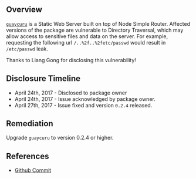 ## Overview
[`guaycuru`](https://www.npmjs.com/package/guaycuru) is a Static Web Server built on top of Node Simple Router.
Affected versions of the package are vulnerable to Directory Traversal, which may allow access to sensitive files and data on the server. For example, requesting the following url `/..%2f..%2fetc/passwd` would result in `/etc/passwd` leak.

Thanks to Liang Gong for disclosing this vulnerability!

## Disclosure Timeline
- April 24th, 2017 - Disclosed to package owner
- April 24th, 2017 - Issue acknowledged by package owner.
- April 27th, 2017 - Issue fixed and version `0.2.4` released.

## Remediation
Upgrade `guaycuru` to version 0.2.4 or higher.

## References
- [Github Commit](https://github.com/sandy98/guaycuru/commit/7b64c9cb13dca0d4ad40fd37158dbe31dd59a0d0)

